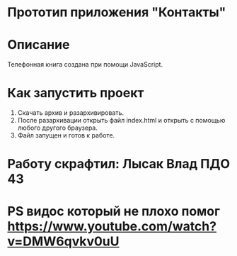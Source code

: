 # Прототип приложения "Контакты"

# Описание

Телефонная книга создана при помощи JavaScript. 

# Как запустить проект

1. Скачать архив и разархивировать.
2. После разархивации открыть файл index.html и открыть с помощью любого другого браузера.
3. Файл запущен и готов к работе.

# Работу скрафтил: Лысак Влад ПДО 43
# PS видос который не плохо помог https://www.youtube.com/watch?v=DMW6qvkv0uU